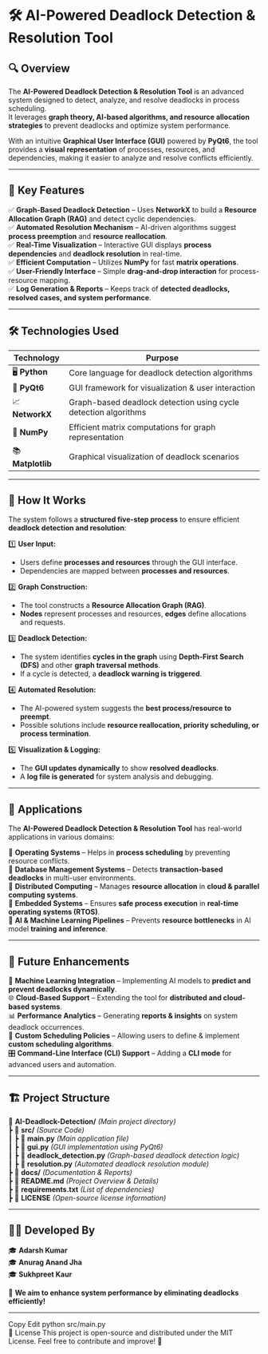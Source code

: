# 🛠 AI-Powered Deadlock Detection & Resolution Tool  

## 🔍 Overview  
The **AI-Powered Deadlock Detection & Resolution Tool** is an advanced system designed to detect, analyze, and resolve deadlocks in process scheduling.  
It leverages **graph theory, AI-based algorithms, and resource allocation strategies** to prevent deadlocks and optimize system performance.  

With an intuitive **Graphical User Interface (GUI)** powered by **PyQt6**, the tool provides a **visual representation** of processes, resources, and dependencies, making it easier to analyze and resolve conflicts efficiently.  

---

## 🎯 Key Features  
✅ **Graph-Based Deadlock Detection** – Uses **NetworkX** to build a **Resource Allocation Graph (RAG)** and detect cyclic dependencies.  
✅ **Automated Resolution Mechanism** – AI-driven algorithms suggest **process preemption** and **resource reallocation**.  
✅ **Real-Time Visualization** – Interactive GUI displays **process dependencies** and **deadlock resolution** in real-time.  
✅ **Efficient Computation** – Utilizes **NumPy** for fast **matrix operations**.  
✅ **User-Friendly Interface** – Simple **drag-and-drop interaction** for process-resource mapping.  
✅ **Log Generation & Reports** – Keeps track of **detected deadlocks, resolved cases, and system performance**.  

---

## 🛠 Technologies Used  

| **Technology** | **Purpose** |  
|--------------|-------------|  
| 🖥 **Python** | Core language for deadlock detection algorithms |  
| 🎨 **PyQt6** | GUI framework for visualization & user interaction |  
| 📈 **NetworkX** | Graph-based deadlock detection using cycle detection algorithms |  
| 🔢 **NumPy** | Efficient matrix computations for graph representation |  
| 📚 **Matplotlib** | Graphical visualization of deadlock scenarios |  

---

## 🚀 How It Works  

The system follows a **structured five-step process** to ensure efficient **deadlock detection and resolution**:  

1️⃣ **User Input:**  
- Users define **processes and resources** through the GUI interface.  
- Dependencies are mapped between **processes and resources**.  

2️⃣ **Graph Construction:**  
- The tool constructs a **Resource Allocation Graph (RAG)**.  
- **Nodes** represent processes and resources, **edges** define allocations and requests.  

3️⃣ **Deadlock Detection:**  
- The system identifies **cycles in the graph** using **Depth-First Search (DFS)** and other **graph traversal methods**.  
- If a cycle is detected, a **deadlock warning is triggered**.  

4️⃣ **Automated Resolution:**  
- The AI-powered system suggests the **best process/resource to preempt**.  
- Possible solutions include **resource reallocation, priority scheduling, or process termination**.  

5️⃣ **Visualization & Logging:**  
- The **GUI updates dynamically** to show **resolved deadlocks**.  
- A **log file is generated** for system analysis and debugging.  

---

## 📌 Applications  

The **AI-Powered Deadlock Detection & Resolution Tool** has real-world applications in various domains:  

📌 **Operating Systems** – Helps in **process scheduling** by preventing resource conflicts.  
📌 **Database Management Systems** – Detects **transaction-based deadlocks** in multi-user environments.  
📌 **Distributed Computing** – Manages **resource allocation** in **cloud & parallel computing systems**.  
📌 **Embedded Systems** – Ensures **safe process execution** in **real-time operating systems (RTOS)**.  
📌 **AI & Machine Learning Pipelines** – Prevents **resource bottlenecks** in AI model **training and inference**.  

---

## 🔮 Future Enhancements  

🚀 **Machine Learning Integration** – Implementing AI models to **predict and prevent deadlocks dynamically**.  
🌐 **Cloud-Based Support** – Extending the tool for **distributed and cloud-based systems**.  
📊 **Performance Analytics** – Generating **reports & insights** on system deadlock occurrences.  
🔁 **Custom Scheduling Policies** – Allowing users to define & implement **custom scheduling algorithms**.  
🎛 **Command-Line Interface (CLI) Support** – Adding a **CLI mode** for advanced users and automation.  

---

## 🏗 Project Structure  

📂 **AI-Deadlock-Detection/** *(Main project directory)*  
┣ 📁 **src/** *(Source Code)*  
┃ ┣ 📄 **main.py** *(Main application file)*  
┃ ┣ 📄 **gui.py** *(GUI implementation using PyQt6)*  
┃ ┣ 📄 **deadlock_detection.py** *(Graph-based deadlock detection logic)*  
┃ ┣ 📄 **resolution.py** *(Automated deadlock resolution module)*  
┣ 📁 **docs/** *(Documentation & Reports)*  
┣ 📄 **README.md** *(Project Overview & Details)*  
┣ 📄 **requirements.txt** *(List of dependencies)*  
┣ 📄 **LICENSE** *(Open-source license information)*  

---

## 👨‍💻 Developed By  

🎓 **Adarsh Kumar**  
🎓 **Anurag Anand Jha**  
🎓 **Sukhpreet Kaur**  

🚀 **We aim to enhance system performance by eliminating deadlocks efficiently!**  

---

 
Copy
Edit
python src/main.py  
📜 License
This project is open-source and distributed under the MIT License.
Feel free to contribute and improve! 🚀  
